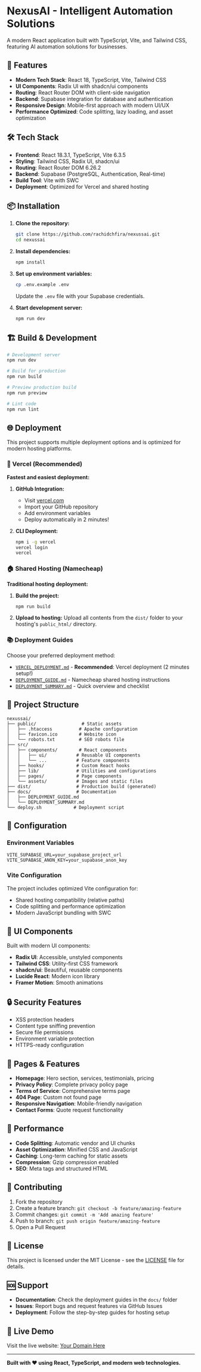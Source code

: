 # NexusAI - Intelligent Automation Solutions

A modern React application built with TypeScript, Vite, and Tailwind CSS, featuring AI automation solutions for businesses.

## 🚀 Features

- **Modern Tech Stack**: React 18, TypeScript, Vite, Tailwind CSS
- **UI Components**: Radix UI with shadcn/ui components
- **Routing**: React Router DOM with client-side navigation
- **Backend**: Supabase integration for database and authentication
- **Responsive Design**: Mobile-first approach with modern UI/UX
- **Performance Optimized**: Code splitting, lazy loading, and asset optimization

## 🛠️ Tech Stack

- **Frontend**: React 18.3.1, TypeScript, Vite 6.3.5
- **Styling**: Tailwind CSS, Radix UI, shadcn/ui
- **Routing**: React Router DOM 6.26.2
- **Backend**: Supabase (PostgreSQL, Authentication, Real-time)
- **Build Tool**: Vite with SWC
- **Deployment**: Optimized for Vercel and shared hosting

## 📦 Installation

1. **Clone the repository:**
   ```bash
   git clone https://github.com/rachidchfira/nexussai.git
   cd nexussai
   ```

2. **Install dependencies:**
   ```bash
   npm install
   ```

3. **Set up environment variables:**
   ```bash
   cp .env.example .env
   ```
   Update the `.env` file with your Supabase credentials.

4. **Start development server:**
   ```bash
   npm run dev
   ```

## 🏗️ Build & Development

```bash
# Development server
npm run dev

# Build for production
npm run build

# Preview production build
npm run preview

# Lint code
npm run lint
```

## 🌐 Deployment

This project supports multiple deployment options and is optimized for modern hosting platforms.

### 🚀 Vercel (Recommended)

**Fastest and easiest deployment:**

1. **GitHub Integration:**
   - Visit [vercel.com](https://vercel.com)
   - Import your GitHub repository
   - Add environment variables
   - Deploy automatically in 2 minutes!

2. **CLI Deployment:**
   ```bash
   npm i -g vercel
   vercel login
   vercel
   ```

### 🏠 Shared Hosting (Namecheap)

**Traditional hosting deployment:**

1. **Build the project:**
   ```bash
   npm run build
   ```

2. **Upload to hosting:**
   Upload all contents from the `dist/` folder to your hosting's `public_html/` directory.

### 📚 Deployment Guides

Choose your preferred deployment method:
- [`VERCEL_DEPLOYMENT.md`](./VERCEL_DEPLOYMENT.md) - **Recommended**: Vercel deployment (2 minutes setup!)
- [`DEPLOYMENT_GUIDE.md`](./DEPLOYMENT_GUIDE.md) - Namecheap shared hosting instructions
- [`DEPLOYMENT_SUMMARY.md`](./DEPLOYMENT_SUMMARY.md) - Quick overview and checklist

## 📁 Project Structure

```
nexussai/
├── public/                 # Static assets
│   ├── .htaccess          # Apache configuration
│   ├── favicon.ico        # Website icon
│   └── robots.txt         # SEO robots file
├── src/
│   ├── components/        # React components
│   │   ├── ui/           # Reusable UI components
│   │   └── ...           # Feature components
│   ├── hooks/            # Custom React hooks
│   ├── lib/              # Utilities and configurations
│   ├── pages/            # Page components
│   └── assets/           # Images and static files
├── dist/                 # Production build (generated)
├── docs/                 # Documentation
│   ├── DEPLOYMENT_GUIDE.md
│   └── DEPLOYMENT_SUMMARY.md
└── deploy.sh            # Deployment script
```

## 🔧 Configuration

### Environment Variables

```env
VITE_SUPABASE_URL=your_supabase_project_url
VITE_SUPABASE_ANON_KEY=your_supabase_anon_key
```

### Vite Configuration

The project includes optimized Vite configuration for:
- Shared hosting compatibility (relative paths)
- Code splitting and performance optimization
- Modern JavaScript bundling with SWC

## 🎨 UI Components

Built with modern UI components:
- **Radix UI**: Accessible, unstyled components
- **Tailwind CSS**: Utility-first CSS framework
- **shadcn/ui**: Beautiful, reusable components
- **Lucide React**: Modern icon library
- **Framer Motion**: Smooth animations

## 🔒 Security Features

- XSS protection headers
- Content type sniffing prevention
- Secure file permissions
- Environment variable protection
- HTTPS-ready configuration

## 📱 Pages & Features

- **Homepage**: Hero section, services, testimonials, pricing
- **Privacy Policy**: Complete privacy policy page
- **Terms of Service**: Comprehensive terms page
- **404 Page**: Custom not found page
- **Responsive Navigation**: Mobile-friendly navigation
- **Contact Forms**: Quote request functionality

## 🚀 Performance

- **Code Splitting**: Automatic vendor and UI chunks
- **Asset Optimization**: Minified CSS and JavaScript
- **Caching**: Long-term caching for static assets
- **Compression**: Gzip compression enabled
- **SEO**: Meta tags and structured HTML

## 🤝 Contributing

1. Fork the repository
2. Create a feature branch: `git checkout -b feature/amazing-feature`
3. Commit changes: `git commit -m 'Add amazing feature'`
4. Push to branch: `git push origin feature/amazing-feature`
5. Open a Pull Request

## 📄 License

This project is licensed under the MIT License - see the [LICENSE](LICENSE) file for details.

## 🆘 Support

- **Documentation**: Check the deployment guides in the `docs/` folder
- **Issues**: Report bugs and request features via GitHub Issues
- **Deployment**: Follow the step-by-step guides for hosting setup

## 🌟 Live Demo

Visit the live website: [Your Domain Here](https://your-domain.com)

---

**Built with ❤️ using React, TypeScript, and modern web technologies.**
